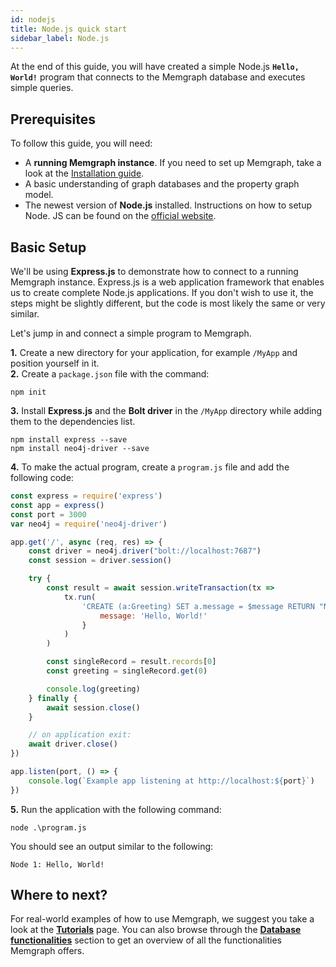 ```yaml
---
id: nodejs
title: Node.js quick start
sidebar_label: Node.js
---
```


At the end of this guide, you will have created a simple Node.js **`Hello,
World!`** program that connects to the Memgraph database and executes simple
queries.

## Prerequisites

To follow this guide, you will need:
* A **running Memgraph instance**. If you need to set up Memgraph, take a look
  at the [Installation guide](/installation/overview.md).
* A basic understanding of graph databases and the property graph model.
* The newest version of **Node.js** installed. Instructions on how to setup
  Node. JS can be found on the [official
  website](https://nodejs.org/en/download/).

## Basic Setup

We'll be using **Express.js** to demonstrate how to connect to a running
Memgraph instance. Express.js is a web application framework that enables us to
create complete Node.js applications. If you don't wish to use it, the steps
might be slightly different, but the code is most likely the same or very
similar.

Let's jump in and connect a simple program to Memgraph.

**1.** Create a new directory for your application, for example `/MyApp` and
position yourself in it.<br /> **2.** Create a `package.json` file with the
command:

```
npm init
```

**3.** Install **Express.js** and the **Bolt driver** in the `/MyApp` directory
while adding them to the dependencies list.

```
npm install express --save
npm install neo4j-driver --save
```

**4.** To make the actual program, create a `program.js` file and add the
following code:

```javascript
const express = require('express')
const app = express()
const port = 3000
var neo4j = require('neo4j-driver')

app.get('/', async (req, res) => {
    const driver = neo4j.driver("bolt://localhost:7687")
    const session = driver.session()

    try {
        const result = await session.writeTransaction(tx =>
            tx.run(
                'CREATE (a:Greeting) SET a.message = $message RETURN "Node " + id(a) + ": " + a.message', {
                    message: 'Hello, World!'
                }
            )
        )

        const singleRecord = result.records[0]
        const greeting = singleRecord.get(0)

        console.log(greeting)
    } finally {
        await session.close()
    }

    // on application exit:
    await driver.close()
})

app.listen(port, () => {
    console.log(`Example app listening at http://localhost:${port}`)
})
```

**5.** Run the application with the following command:

```
node .\program.js
```

You should see an output similar to the following:

```
Node 1: Hello, World!
```

## Where to next?

For real-world examples of how to use Memgraph, we suggest you take a look at
the **[Tutorials](/tutorials/overview.md)** page. You can also browse through
the **[Database functionalities](/database-functionalities/overview.md)**
section to get an overview of all the functionalities Memgraph offers.
